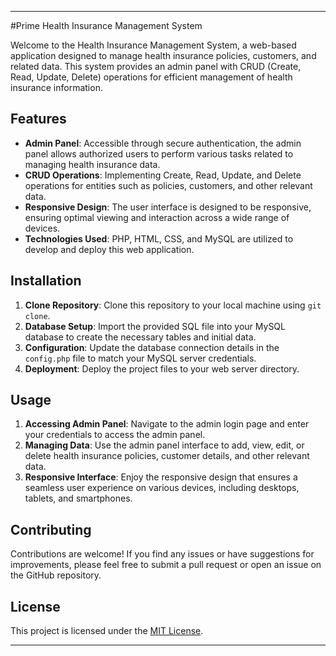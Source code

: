 

---

#Prime Health Insurance Management System

Welcome to the Health Insurance Management System, a web-based application designed to manage health insurance policies, customers, and related data. This system provides an admin panel with CRUD (Create, Read, Update, Delete) operations for efficient management of health insurance information.

## Features

- **Admin Panel**: Accessible through secure authentication, the admin panel allows authorized users to perform various tasks related to managing health insurance data.
- **CRUD Operations**: Implementing Create, Read, Update, and Delete operations for entities such as policies, customers, and other relevant data.
- **Responsive Design**: The user interface is designed to be responsive, ensuring optimal viewing and interaction across a wide range of devices.
- **Technologies Used**: PHP, HTML, CSS, and MySQL are utilized to develop and deploy this web application.

## Installation

1. **Clone Repository**: Clone this repository to your local machine using `git clone`.
2. **Database Setup**: Import the provided SQL file into your MySQL database to create the necessary tables and initial data.
3. **Configuration**: Update the database connection details in the `config.php` file to match your MySQL server credentials.
4. **Deployment**: Deploy the project files to your web server directory.

## Usage

1. **Accessing Admin Panel**: Navigate to the admin login page and enter your credentials to access the admin panel.
2. **Managing Data**: Use the admin panel interface to add, view, edit, or delete health insurance policies, customer details, and other relevant data.
3. **Responsive Interface**: Enjoy the responsive design that ensures a seamless user experience on various devices, including desktops, tablets, and smartphones.

## Contributing

Contributions are welcome! If you find any issues or have suggestions for improvements, please feel free to submit a pull request or open an issue on the GitHub repository.

## License

This project is licensed under the [MIT License](LICENSE).

---
